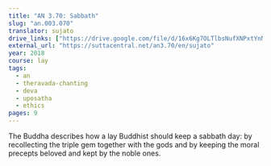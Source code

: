 ```yaml
---
title: "AN 3.70: Sabbath"
slug: "an.003.070"
translator: sujato
drive_links: ["https://drive.google.com/file/d/16x6Kg7OLTlbsNufXNPxtYnNp4u1xEjYn/view?usp=drivesdk"]
external_url: "https://suttacentral.net/an3.70/en/sujato"
year: 2018
course: lay
tags:
  - an
  - theravada-chanting
  - deva
  - uposatha
  - ethics
pages: 9
---
```


The Buddha describes how a lay Buddhist should keep a sabbath day: by recollecting the triple gem together with the gods and by keeping the moral precepts beloved and kept by the noble ones.
